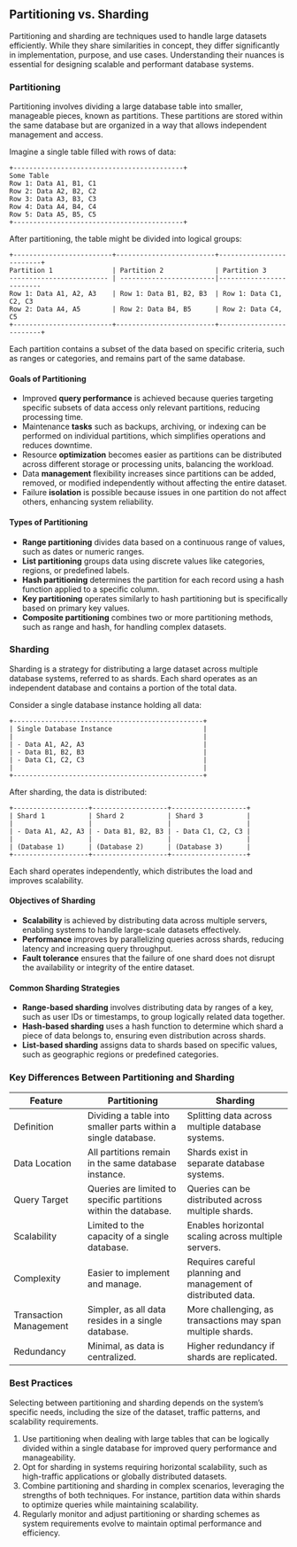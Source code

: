 ## Partitioning vs. Sharding

Partitioning and sharding are techniques used to handle large datasets efficiently. While they share similarities in concept, they differ significantly in implementation, purpose, and use cases. Understanding their nuances is essential for designing scalable and performant database systems.

### Partitioning

Partitioning involves dividing a large database table into smaller, manageable pieces, known as partitions. These partitions are stored within the same database but are organized in a way that allows independent management and access.

Imagine a single table filled with rows of data:

```
+-------------------------------------------+
Some Table
Row 1: Data A1, B1, C1
Row 2: Data A2, B2, C2
Row 3: Data A3, B3, C3
Row 4: Data A4, B4, C4
Row 5: Data A5, B5, C5
+-------------------------------------------+
```

After partitioning, the table might be divided into logical groups:

```
+-------------------------+-------------------------+-------------------------+
Partition 1               | Partition 2             | Partition 3             
------------------------- | ------------------------|-------------------------
Row 1: Data A1, A2, A3    | Row 1: Data B1, B2, B3  | Row 1: Data C1, C2, C3  
Row 2: Data A4, A5        | Row 2: Data B4, B5      | Row 2: Data C4, C5      
+-------------------------+-------------------------+-------------------------+
```

Each partition contains a subset of the data based on specific criteria, such as ranges or categories, and remains part of the same database.

#### Goals of Partitioning

- Improved **query performance** is achieved because queries targeting specific subsets of data access only relevant partitions, reducing processing time.  
- Maintenance **tasks** such as backups, archiving, or indexing can be performed on individual partitions, which simplifies operations and reduces downtime.  
- Resource **optimization** becomes easier as partitions can be distributed across different storage or processing units, balancing the workload.  
- Data **management** flexibility increases since partitions can be added, removed, or modified independently without affecting the entire dataset.  
- Failure **isolation** is possible because issues in one partition do not affect others, enhancing system reliability.  

#### Types of Partitioning

- **Range partitioning** divides data based on a continuous range of values, such as dates or numeric ranges.  
- **List partitioning** groups data using discrete values like categories, regions, or predefined labels.  
- **Hash partitioning** determines the partition for each record using a hash function applied to a specific column.  
- **Key partitioning** operates similarly to hash partitioning but is specifically based on primary key values.  
- **Composite partitioning** combines two or more partitioning methods, such as range and hash, for handling complex datasets.  

### Sharding

Sharding is a strategy for distributing a large dataset across multiple database systems, referred to as shards. Each shard operates as an independent database and contains a portion of the total data.

Consider a single database instance holding all data:

```
+------------------------------------------------+
| Single Database Instance                       |
|                                                |
| - Data A1, A2, A3                              |
| - Data B1, B2, B3                              |
| - Data C1, C2, C3                              |
|                                                |
+------------------------------------------------+
```

After sharding, the data is distributed:

```
+-------------------+-------------------+-------------------+
| Shard 1           | Shard 2           | Shard 3           |
|                   |                   |                   |
| - Data A1, A2, A3 | - Data B1, B2, B3 | - Data C1, C2, C3 |
|                   |                   |                   |
| (Database 1)      | (Database 2)      | (Database 3)      |
+-------------------+-------------------+-------------------+
```

Each shard operates independently, which distributes the load and improves scalability.

#### Objectives of Sharding

- **Scalability** is achieved by distributing data across multiple servers, enabling systems to handle large-scale datasets effectively.  
- **Performance** improves by parallelizing queries across shards, reducing latency and increasing query throughput.  
- **Fault tolerance** ensures that the failure of one shard does not disrupt the availability or integrity of the entire dataset.  

#### Common Sharding Strategies

- **Range-based sharding** involves distributing data by ranges of a key, such as user IDs or timestamps, to group logically related data together.  
- **Hash-based sharding** uses a hash function to determine which shard a piece of data belongs to, ensuring even distribution across shards.  
- **List-based sharding** assigns data to shards based on specific values, such as geographic regions or predefined categories.  

### Key Differences Between Partitioning and Sharding

| Feature                  | Partitioning                                                     | Sharding                                                        |
|--------------------------|------------------------------------------------------------------|-----------------------------------------------------------------|
| Definition               | Dividing a table into smaller parts within a single database.   | Splitting data across multiple database systems.               |
| Data Location            | All partitions remain in the same database instance.            | Shards exist in separate database systems.                     |
| Query Target             | Queries are limited to specific partitions within the database. | Queries can be distributed across multiple shards.             |
| Scalability              | Limited to the capacity of a single database.                   | Enables horizontal scaling across multiple servers.            |
| Complexity               | Easier to implement and manage.                                 | Requires careful planning and management of distributed data.  |
| Transaction Management   | Simpler, as all data resides in a single database.              | More challenging, as transactions may span multiple shards.    |
| Redundancy               | Minimal, as data is centralized.                                | Higher redundancy if shards are replicated.                    |

### Best Practices

Selecting between partitioning and sharding depends on the system’s specific needs, including the size of the dataset, traffic patterns, and scalability requirements.

1. Use partitioning when dealing with large tables that can be logically divided within a single database for improved query performance and manageability.
2. Opt for sharding in systems requiring horizontal scalability, such as high-traffic applications or globally distributed datasets.
3. Combine partitioning and sharding in complex scenarios, leveraging the strengths of both techniques. For instance, partition data within shards to optimize queries while maintaining scalability.
4. Regularly monitor and adjust partitioning or sharding schemes as system requirements evolve to maintain optimal performance and efficiency.
